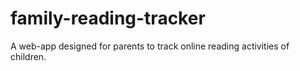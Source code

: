 # family-reading-tracker
A web-app designed for parents to track online reading activities of children. 

